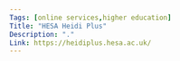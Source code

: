 ```yaml
---
Tags: [online services,higher education]
Title: "HESA Heidi Plus"
Description: "."
Link: https://heidiplus.hesa.ac.uk/
---
```

